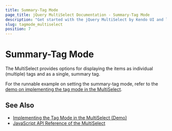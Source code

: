 ```yaml
---
title: Summary-Tag Mode
page_title: jQuery MultiSelect Documentation - Summary-Tag Mode
description: "Get started with the jQuery MultiSelect by Kendo UI and learn how to display single or multiple tags for the selected items."
slug: tagmode_multiselect
position: 7
---
```


# Summary-Tag Mode

The MultiSelect provides options for displaying the items as individual (multiple) tags and as a single, summary tag.

For the runnable example on setting the summary-tag mode, refer to the [demo on implementing the tag mode in the MultiSelect](https://demos.telerik.com/kendo-ui/multiselect/tag-mode).

## See Also

* [Implementing the Tag Mode in the MultiSelect (Demo)](https://demos.telerik.com/kendo-ui/multiselect/tag-mode)
* [JavaScript API Reference of the MultiSelect](/api/javascript/ui/multiselect)

